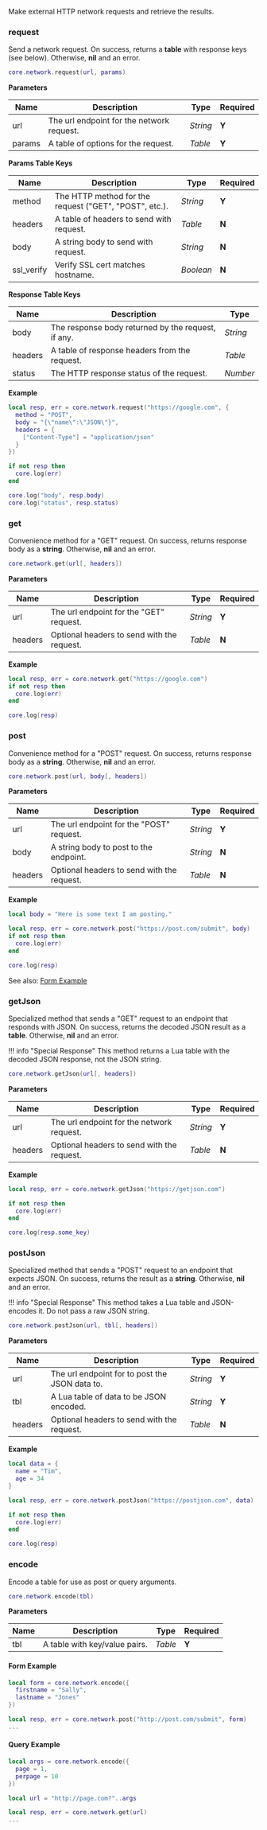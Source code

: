 Make external HTTP network requests and retrieve the results.

### request

Send a network request. On success, returns a __table__ with response keys (see below). Otherwise, __nil__ and an error.

```lua
core.network.request(url, params)
```

__Parameters__

|Name|Description|Type|Required|
|----|-----------|----|--------|
|url|The url endpoint for the network request.|_String_|__Y__|
|params|A table of options for the request.|_Table_|__Y__|

__Params Table Keys__

|Name|Description|Type|Required|
|----|-----------|----|--------|
|method|The HTTP method for the request ("GET", "POST", etc.).|_String_|__Y__|
|headers|A table of headers to send with request.|_Table_|__N__|
|body|A string body to send with request.|_String_|__N__|
|ssl_verify|Verify SSL cert matches hostname.|_Boolean_|__N__|

__Response Table Keys__

|Name|Description|Type|
|----|-----------|----|
|body|The response body returned by the request, if any.|_String_|
|headers|A table of response headers from the request.|_Table_|
|status|The HTTP response status of the request.|_Number_|

__Example__

```lua
local resp, err = core.network.request("https://google.com", {
  method = "POST",
  body = "{\"name\":\"JSON\"}",
  headers = {
    ["Content-Type"] = "application/json"
  }
})

if not resp then
  core.log(err)
end

core.log("body", resp.body)
core.log("status", resp.status)
```

### get

Convenience method for a "GET" request. On success, returns response body as a __string__. Otherwise, __nil__ and an error.

```lua
core.network.get(url[, headers])
```

__Parameters__

|Name|Description|Type|Required|
|----|-----------|----|--------|
|url|The url endpoint for the "GET" request.|_String_|__Y__|
|headers|Optional headers to send with the request.|_Table_|__N__|

__Example__

```lua
local resp, err = core.network.get("https://google.com")
if not resp then
  core.log(err)
end

core.log(resp)
```

### post

Convenience method for a "POST" request. On success, returns response body as a __string__. Otherwise, __nil__ and an error.

```lua
core.network.post(url, body[, headers])
```

__Parameters__

|Name|Description|Type|Required|
|----|-----------|----|--------|
|url|The url endpoint for the "POST" request.|_String_|__Y__|
|body|A string body to post to the endpoint.|_String_|__N__|
|headers|Optional headers to send with the request.|_Table_|__N__|

__Example__

```lua
local body = "Here is some text I am posting."

local resp, err = core.network.post("https://post.com/submit", body)
if not resp then
  core.log(err)
end

core.log(resp)
```

See also: [Form Example](#form-example)

### getJson

Specialized method that sends a "GET" request to an endpoint that responds with JSON. On success, returns the decoded JSON result as a __table__. Otherwise, __nil__ and an error.

!!! info "Special Response"
    This method returns a Lua table with the decoded JSON response, not the JSON string.

```lua
core.network.getJson(url[, headers])
```

__Parameters__

|Name|Description|Type|Required|
|----|-----------|----|--------|
|url|The url endpoint for the network request.|_String_|__Y__|
|headers|Optional headers to send with the request.|_Table_|__N__|

__Example__

```lua
local resp, err = core.network.getJson("https://getjson.com")

if not resp then
  core.log(err)
end

core.log(resp.some_key)
```

### postJson

Specialized method that sends a "POST" request to an endpoint that expects JSON. On success, returns the result as a __string__. Otherwise, __nil__ and an error.

!!! info "Special Response"
    This method takes a Lua table and JSON-encodes it. Do not pass a raw JSON string.

```lua
core.network.postJson(url, tbl[, headers])
```

__Parameters__

|Name|Description|Type|Required|
|----|-----------|----|--------|
|url|The url endpoint for to post the JSON data to.|_String_|__Y__|
|tbl|A Lua table of data to be JSON encoded.|_String_|__Y__|
|headers|Optional headers to send with the request.|_Table_|__N__|

__Example__

```lua
local data = {
  name = "Tim",
  age = 34
}

local resp, err = core.network.postJson("https://postjson.com", data)

if not resp then
  core.log(err)
end

core.log(resp)
```

### encode

Encode a table for use as post or query arguments.

```lua
core.network.encode(tbl)
```

__Parameters__

|Name|Description|Type|Required|
|----|-----------|----|--------|
|tbl|A table with key/value pairs.|_Table_|__Y__|

#### Form Example

```lua
local form = core.network.encode({
  firstname = "Sally",
  lastname = "Jones"
})

local resp, err = core.network.post("http://post.com/submit", form)
...
```

#### Query Example

```lua
local args = core.network.encode({
  page = 1,
  perpage = 10
})

local url = "http://page.com?"..args

local resp, err = core.network.get(url)
...
```